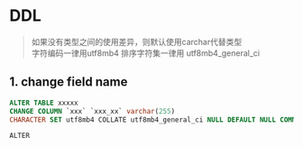 # DDL

> 如果没有类型之间的使用差异，则默认使用carchar代替类型  
> 字符编码一律用utf8mb4  排序字符集一律用 utf8mb4_general_ci  

## 1. change field name

```sql
ALTER TABLE xxxxx
CHANGE COLUMN `xxx` `xxx_xx` varchar(255) 
CHARACTER SET utf8mb4 COLLATE utf8mb4_general_ci NULL DEFAULT NULL COMMENT '备注' AFTER `xxxx`,
```

`ALTER`
